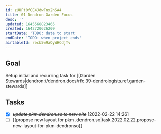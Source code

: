 ```yaml
---
id: zUUFt0fCE4JdwFnx2hSA4
title: 01 Dendron Garden Focus
desc: ''
updated: 1645568823465
created: 1642720626209
startDate: 'TODO: date to start'
endDate: 'TODO: when project ends'
airtableId: recb5w9aQyWHCdjTv
---
```


## Goal

Setup initial and recurring task for [[Garden Stewards|dendron://dendron.docs/rfc.39-dendrologists.ref.garden-stewards]]

## Tasks
- [X] ~~*update pkm.dendron.so to new site*~~ [2022-02-22 14:26]
- [ ] [[propose new layout for pkm .dendron.so|task.2022.02.22.propose-new-layout-for-pkm-dendronso]]

